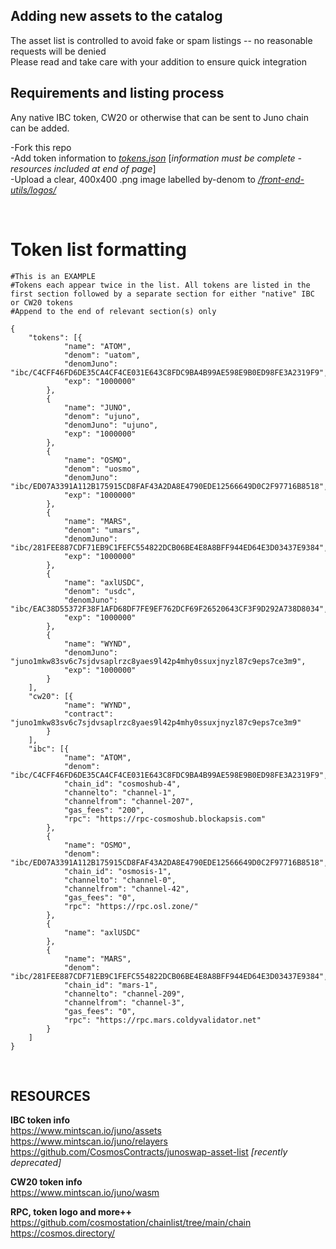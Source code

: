 ## **Adding new assets to the catalog**

The asset list is controlled to avoid fake or spam listings -- no reasonable requests will be denied<br>
Please read and take care with your addition to ensure quick integration<br>

## **Requirements and listing process**

Any native IBC token, CW20 or otherwise that can be sent to Juno chain can be added.

-Fork this repo<br>
-Add token information to [*tokens.json*](https://github.com/cac-group/front-end-utils/blob/main/tokens.json) [*information must be complete - resources included at end of page*]<br>
-Upload a clear, 400x400 .png image labelled by-denom to [*/front-end-utils/logos/*](https://github.com/cac-group/front-end-utils/tree/main/logos)

<br>

# Token list formatting

```
#This is an EXAMPLE
#Tokens each appear twice in the list. All tokens are listed in the first section followed by a separate section for either "native" IBC or CW20 tokens
#Append to the end of relevant section(s) only

{
	"tokens": [{
			"name": "ATOM",
			"denom": "uatom",
			"denomJuno": "ibc/C4CFF46FD6DE35CA4CF4CE031E643C8FDC9BA4B99AE598E9B0ED98FE3A2319F9",
			"exp": "1000000"
		},
		{
			"name": "JUNO",
			"denom": "ujuno",
			"denomJuno": "ujuno",
			"exp": "1000000"
		},
		{
			"name": "OSMO",
			"denom": "uosmo",
			"denomJuno": "ibc/ED07A3391A112B175915CD8FAF43A2DA8E4790EDE12566649D0C2F97716B8518",
			"exp": "1000000"
		},
		{
			"name": "MARS",
			"denom": "umars",
			"denomJuno": "ibc/281FEE887CDF71EB9C1FEFC554822DCB06BE4E8A8BFF944ED64E3D03437E9384",
			"exp": "1000000"
		},
		{
			"name": "axlUSDC",
			"denom": "usdc",
			"denomJuno": "ibc/EAC38D55372F38F1AFD68DF7FE9EF762DCF69F26520643CF3F9D292A738D8034",
			"exp": "1000000"
		},
		{
			"name": "WYND",
			"denomJuno": "juno1mkw83sv6c7sjdvsaplrzc8yaes9l42p4mhy0ssuxjnyzl87c9eps7ce3m9",
			"exp": "1000000"
		}
	],
	"cw20": [{
			"name": "WYND",
			"contract": "juno1mkw83sv6c7sjdvsaplrzc8yaes9l42p4mhy0ssuxjnyzl87c9eps7ce3m9"
		}
	],
	"ibc": [{
			"name": "ATOM",
			"denom": "ibc/C4CFF46FD6DE35CA4CF4CE031E643C8FDC9BA4B99AE598E9B0ED98FE3A2319F9",
			"chain_id": "cosmoshub-4",
			"channelto": "channel-1",
			"channelfrom": "channel-207",
			"gas_fees": "200",
			"rpc": "https://rpc-cosmoshub.blockapsis.com"
		},
		{
			"name": "OSMO",
			"denom": "ibc/ED07A3391A112B175915CD8FAF43A2DA8E4790EDE12566649D0C2F97716B8518",
			"chain_id": "osmosis-1",
			"channelto": "channel-0",
			"channelfrom": "channel-42",
			"gas_fees": "0",
			"rpc": "https://rpc.osl.zone/"
		},
		{
			"name": "axlUSDC"
		},
		{
			"name": "MARS",
			"denom": "ibc/281FEE887CDF71EB9C1FEFC554822DCB06BE4E8A8BFF944ED64E3D03437E9384",
			"chain_id": "mars-1",
			"channelto": "channel-209",
			"channelfrom": "channel-3",
			"gas_fees": "0",
			"rpc": "https://rpc.mars.coldyvalidator.net"
		}
	]
}
```
<br>

## RESOURCES

**IBC token info**<br>
https://www.mintscan.io/juno/assets<br>
https://www.mintscan.io/juno/relayers<br>
https://github.com/CosmosContracts/junoswap-asset-list *[recently deprecated]*<br>

**CW20 token info**<br>
https://www.mintscan.io/juno/wasm<br>

**RPC, token logo and more++**<br>
https://github.com/cosmostation/chainlist/tree/main/chain<br>
https://cosmos.directory/<br>
